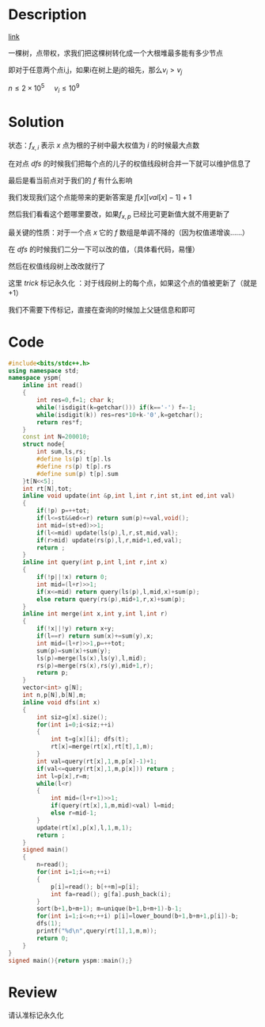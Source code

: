 # Description

[link](http://www.lydsy.com/JudgeOnline/problem.php?id=4919)

一棵树，点带权，求我们把这棵树转化成一个大根堆最多能有多少节点

即对于任意两个点i,j，如果i在树上是j的祖先，那么$v_i>v_j$

$n\le 2\times 10^5\ \ \ \ \ v_i\le 10^9$

# Solution

状态：$f_{x,i}$ 表示 $x$ 点为根的子树中最大权值为 $i$ 的时候最大点数

在对点 $dfs$ 的时候我们把每个点的儿子的权值线段树合并一下就可以维护信息了

最后是看当前点对于我们的 $f$ 有什么影响 

我们发现我们这个点能带来的更新答案是 $f[x][val[x]-1]+1$

然后我们看看这个题哪里要改，如果$f_{x,p}$ 已经比可更新值大就不用更新了

最关键的性质：对于一个点 $x$ 它的 $f$ 数组是单调不降的（因为权值递增诶……）

在 $dfs$ 的时候我们二分一下可以改的值，（具体看代码，易懂）

然后在权值线段树上改改就行了

这里 $trick$ 标记永久化 ：对于线段树上的每个点，如果这个点的值被更新了（就是$+1$） 

我们不需要下传标记，直接在查询的时候加上父链信息和即可


# Code

```cpp
#include<bits/stdc++.h>
using namespace std;
namespace yspm{
	inline int read()
	{
		int res=0,f=1; char k;
		while(!isdigit(k=getchar())) if(k=='-') f=-1;
		while(isdigit(k)) res=res*10+k-'0',k=getchar();
		return res*f; 
	}
	const int N=200010;
	struct node{
		int sum,ls,rs;
		#define ls(p) t[p].ls
		#define rs(p) t[p].rs
		#define sum(p) t[p].sum
	}t[N<<5];
	int rt[N],tot;
	inline void update(int &p,int l,int r,int st,int ed,int val)
	{
		if(!p) p=++tot;
		if(l<=st&&ed<=r) return sum(p)+=val,void();
		int mid=(st+ed)>>1;
		if(l<=mid) update(ls(p),l,r,st,mid,val);
		if(r>mid) update(rs(p),l,r,mid+1,ed,val);
		return ;
	} 
	inline int query(int p,int l,int r,int x)
	{
		if(!p||!x) return 0;
		int mid=(l+r)>>1;
		if(x<=mid) return query(ls(p),l,mid,x)+sum(p);
		else return query(rs(p),mid+1,r,x)+sum(p);
	} 
	inline int merge(int x,int y,int l,int r)
	{
		if(!x||!y) return x+y;
		if(l==r) return sum(x)+=sum(y),x;
		int mid=(l+r)>>1,p=++tot; 
		sum(p)=sum(x)+sum(y);
		ls(p)=merge(ls(x),ls(y),l,mid);
		rs(p)=merge(rs(x),rs(y),mid+1,r);
		return p;
	}
	vector<int> g[N];
	int n,p[N],b[N],m;
	inline void dfs(int x)
	{
		int siz=g[x].size();
		for(int i=0;i<siz;++i)
		{
			int t=g[x][i]; dfs(t); 
			rt[x]=merge(rt[x],rt[t],1,m);
		}
		int val=query(rt[x],1,m,p[x]-1)+1;
		if(val<=query(rt[x],1,m,p[x])) return ;
		int l=p[x],r=m;
		while(l<r)
		{
			int mid=(l+r+1)>>1;
			if(query(rt[x],1,m,mid)<val) l=mid;
			else r=mid-1;
		}
		update(rt[x],p[x],l,1,m,1);
		return ;
	}
	signed main()
	{
		n=read(); 
		for(int i=1;i<=n;++i)
		{
			p[i]=read(); b[++m]=p[i];
			int fa=read(); g[fa].push_back(i);
		}
		sort(b+1,b+m+1); m=unique(b+1,b+m+1)-b-1;
		for(int i=1;i<=n;++i) p[i]=lower_bound(b+1,b+m+1,p[i])-b;
		dfs(1); 
		printf("%d\n",query(rt[1],1,m,m));
		return 0;
	}
}
signed main(){return yspm::main();} 
```

# Review

请认准标记永久化